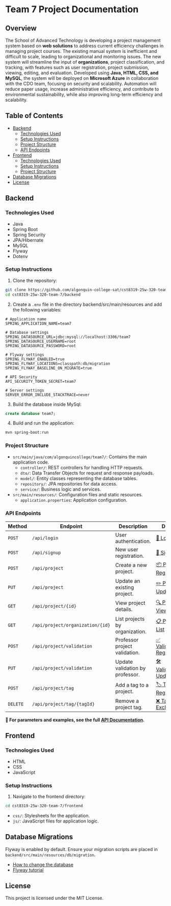 # Team 7 Project Documentation

## Overview

The School of Advanced Technology is developing a project management system based on **web solutions** to address current efficiency challenges in managing project courses. The existing manual system is inefficient and difficult to scale, leading to organizational and monitoring issues. The new system will streamline the input of **organizations**, project classification, and tracking, with features such as user registration, project submission, viewing, editing, and evaluation. Developed using **Java, HTML, CSS, and MySQL**, the system will be deployed on **Microsoft Azure** in collaboration with the CDO team, focusing on security and scalability. Automation will reduce paper usage, increase administrative efficiency, and contribute to environmental sustainability, while also improving long-term efficiency and scalability.
## Table of Contents

- [Backend](#backend)
    - [Technologies Used](#technologies-used)
    - [Setup Instructions](#setup-instructions)
    - [Project Structure](#project-structure)
    - [API Endpoints](#api-endpoints) 
- [Frontend](#frontend)
    - [Technologies Used](#technologies-used-1)
    - [Setup Instructions](#setup-instructions-1)
    - [Project Structure](#project-structure)
- [Database Migrations](#database-migrations)
- [License](#license)

## Backend

### Technologies Used

- Java
- Spring Boot
- Spring Security
- JPA/Hibernate
- MySQL
- Flyway
- Dotenv

### Setup Instructions

1. Clone the repository:

```bash
git clone https://github.com/algonquin-college-sat/cst8319-25w-320-team-7.git
cd cst8319-25w-320-team-7/backend
```

2. Create a `.env` file in the directory backend/src/main/resources and add the following variables:

```env
# Application name
SPRING_APPLICATION_NAME=team7

# Database settings
SPRING_DATASOURCE_URL=jdbc:mysql://localhost:3306/team7
SPRING_DATASOURCE_USERNAME=root
SPRING_DATASOURCE_PASSWORD=root

# Flyway settings
SPRING_FLYWAY_ENABLED=true
SPRING_FLYWAY_LOCATIONS=classpath:db/migration
SPRING_FLYWAY_BASELINE_ON_MIGRATE=true

# API Security
API_SECURITY_TOKEN_SECRET=team7

# Server settings
SERVER_ERROR_INCLUDE_STACKTRACE=never
```

3. Build the database inside MySql:

```sql
create database team7;
```

4. Build and run the application:

```bash
mvn spring-boot:run
```

### Project Structure

- `src/main/java/com/algonquincollege/team7/`: Contains the main application code.
    - `controller/`: REST controllers for handling HTTP requests.
    - `dto/`: Data Transfer Objects for request and response payloads.
    - `model/`: Entity classes representing the database tables.
    - `repository/`: JPA repositories for data access.
    - `service/`: Business logic and services.
- `src/main/resources/`: Configuration files and static resources.
    - `application.properties`: Application configuration.

### API Endpoints

| Method   | Endpoint                                  | Description                              | Details                                                             |
|----------|-------------------------------------------|------------------------------------------|---------------------------------------------------------------------|
| `POST`   | `/api/login`                             | User authentication.                     | [🔐 Login](api.md#login)                                            | 
| `POST`   | `/api/signup`                            | New user registration.                   | [📝 Signup](api.md#signup)               |
| `POST`   | `/api/project`                           | Create a new project.                    | [📦 Project Registration](api.md#project-registration)              |
| `PUT`    | `/api/project`                           | Update an existing project.              | [✏️ Project Update](api.md#project-update)                          |
| `GET`    | `/api/project/{id}`                      | View project details.                    | [🔍 Project View](api.md#project-view)                              |
| `GET`    | `/api/project/organization/{id}`         | List projects by organization.      | [📋 Project List](api.md#project-list)                              |
| `POST`   | `/api/project/validation`                | Professor project validation.            | [✅ Validation Registration](api.md#project-validation-registration) |
| `PUT`    | `/api/project/validation`                | Update validation by professor.          | [🛠️ Validation Update](api.md#project-validation-update)           |
| `POST`   | `/api/project/tag`                       | Add a tag to a project.                  | [🏷️ Tag Registration](api.md#project-tag-registration)             |
| `DELETE` | `/api/project/tag/{tagId}`               | Remove a project tag.                    | [❌ Tag Exclusion](api.md#project-tag-exclusion)                     |

**📌 For parameters and examples, see the full [API Documentation](api.md#api-endpoints).**

## Frontend

### Technologies Used

- HTML
- CSS
- JavaScript

### Setup Instructions

1. Navigate to the frontend directory:

```bash
cd cst8319-25w-320-team-7/frontend
```

- `css/`: Stylesheets for the application.
- `js/`: JavaScript files for application logic.

## Database Migrations

Flyway is enabled by default. Ensure your migration scripts are placed in `backend/src/main/resources/db/migration`.

- [How to change the database](flyway.md)
- [Flyway tutorial](https://flywaydb.org/documentation/)

## License

This project is licensed under the MIT License.
